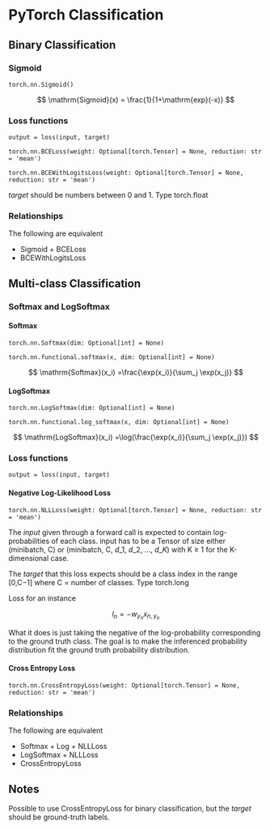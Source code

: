 # PyTorch Classification

## Binary Classification

### Sigmoid

`torch.nn.Sigmoid()`

$$
\mathrm{Sigmoid}(x) = \frac{1}{1+\mathrm{exp}(-x)}
$$

### Loss functions

`output = loss(input, target)`

`torch.nn.BCELoss(weight: Optional[torch.Tensor] = None, reduction: str = 'mean')`

`torch.nn.BCEWithLogitsLoss(weight: Optional[torch.Tensor] = None, reduction: str = 'mean')`

_target_ should be numbers between 0 and 1. Type torch.float

### Relationships

The following are equivalent

* Sigmoid + BCELoss
* BCEWithLogitsLoss

## Multi-class Classification

### Softmax and LogSoftmax

#### Softmax

`torch.nn.Softmax(dim: Optional[int] = None)`

`torch.nn.functional.softmax(x, dim: Optional[int] = None)`

$$
\mathrm{Softmax}(x_i) =\frac{\exp(x_i)}{\sum_j \exp(x_j)}
$$

#### LogSoftmax

`torch.nn.LogSoftmax(dim: Optional[int] = None)`

`torch.nn.functional.log_softmax(x, dim: Optional[int] = None)`

$$
\mathrm{LogSoftmax}(x_i) =\log(\frac{\exp(x_i)}{\sum_j \exp(x_j)})
$$

### Loss functions

`output = loss(input, target)`

#### Negative Log-Likelihood Loss

`torch.nn.NLLLoss(weight: Optional[torch.Tensor] = None, reduction: str = 'mean')`

The _input_ given through a forward call is expected to contain log-probabilities of each class. input has to be a Tensor of size either \(minibatch, C\) or \(minibatch, C, $d\_1$, $d\_2$, ..., $d\_K$\) with K ≥ 1 for the K-dimensional case.

The _target_ that this loss expects should be a class index in the range \[0,C−1\] where C = number of classes. Type torch.long

Loss for an instance

$$l_n = - w_{y_n} x_{n,y_n}$$

What it does is just taking the negative of the log-probability corresponding to the ground truth class. The goal is to make the inferenced probability distribution fit the ground truth probability distribution.

#### Cross Entropy Loss

`torch.nn.CrossEntropyLoss(weight: Optional[torch.Tensor] = None, reduction: str = 'mean')`

### Relationships

The following are equivalent

* Softmax + Log + NLLLoss
* LogSoftmax + NLLLoss
* CrossEntropyLoss

## Notes

Possible to use CrossEntropyLoss for binary classification, but the _target_ should be ground-truth labels.

